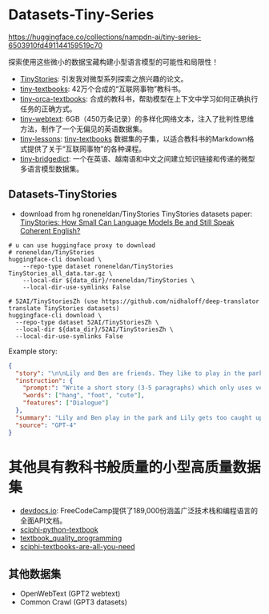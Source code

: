 # Datasets-Tiny-Series
 https://huggingface.co/collections/nampdn-ai/tiny-series-6503910fd491144159519c70

探索使用这些微小的数据宝藏构建小型语言模型的可能性和局限性！

- [TinyStories](https://arxiv.org/abs/2305.07759): 引发我对微型系列探索之旅兴趣的论文。
- [tiny-textbooks](https://huggingface.co/datasets/nampdn-ai/tiny-textbooks): 42万个合成的“互联网事物”教科书。
- [tiny-orca-textbooks](https://huggingface.co/datasets/nampdn-ai/tiny-orca-textbooks): 合成的教科书，帮助模型在上下文中学习如何正确执行任务的正确方式。
- [tiny-webtext](https://huggingface.co/datasets/nampdn-ai/tiny-webtext): 6GB（450万条记录）的多样化网络文本，注入了批判性思维方法，制作了一个无偏见的英语数据集。
- [tiny-lessons](https://huggingface.co/datasets/nampdn-ai/tiny-lessons): [tiny-textbooks](https://huggingface.co/datasets/nampdn-ai/tiny-textbooks) 数据集的子集，以适合教科书的Markdown格式提供了关于“互联网事物”的各种课程。
- [tiny-bridgedict](https://huggingface.co/datasets/nampdn-ai/tiny-bridgedict): 一个在英语、越南语和中文之间建立知识链接和传递的微型多语言模型数据集。

## Datasets-TinyStories

- download from hg roneneldan/TinyStories TinyStories datasets 
  paper: [TinyStories: How Small Can Language Models Be and Still Speak Coherent English?](https://arxiv.org/pdf/2305.07759.pdf)
```shell
# u can use huggingface proxy to download
# roneneldan/TinyStories
huggingface-cli download \
    --repo-type dataset roneneldan/TinyStories TinyStories_all_data.tar.gz \
    --local-dir ${data_dir}/roneneldan/TinyStories \
    --local-dir-use-symlinks False

# 52AI/TinyStoriesZh (use https://github.com/nidhaloff/deep-translator translate TinyStories datasets)
huggingface-cli download \
  --repo-type dataset 52AI/TinyStoriesZh \
  --local-dir ${data_dir}/52AI/TinyStoriesZh \
  --local-dir-use-symlinks False
```

Example story:
```json
{
  "story": "\n\nLily and Ben are friends. They like to play in the park. One day, they see a big tree with a swing. Lily wants to try the swing. She runs to the tree and climbs on the swing.\n\"Push me, Ben!\" she says. Ben pushes her gently. Lily feels happy. She swings higher and higher. She laughs and shouts.\nBen watches Lily. He thinks she is cute. He wants to swing too. He waits for Lily to stop. But Lily does not stop. She swings faster and faster. She is having too much fun.\n\"Can I swing too, Lily?\" Ben asks. Lily does not hear him. She is too busy swinging. Ben feels sad. He walks away.\nLily swings so high that she loses her grip. She falls off the swing. She lands on the ground. She hurts her foot. She cries.\n\"Ow, ow, ow!\" she says. She looks for Ben. She wants him to help her. But Ben is not there. He is gone.\nLily feels sorry. She wishes she had shared the swing with Ben. She wishes he was there to hug her. She limps to the tree. She sees something hanging from a branch. It is Ben's hat. He left it for her.\nLily smiles. She thinks Ben is nice. She puts on his hat. She hopes he will come back. She wants to say sorry. She wants to be friends again.",
  "instruction": {
    "prompt:": "Write a short story (3-5 paragraphs) which only uses very simple words that a 3 year old child would understand. The story should use the verb \"hang\", the noun \"foot\" and the adjective \"cute\". The story has the following features: the story should contain at least one dialogue. Remember to only use simple words!\n\nPossible story:",
    "words": ["hang", "foot", "cute"],
    "features": ["Dialogue"]
  },
  "summary": "Lily and Ben play in the park and Lily gets too caught up in swinging, causing Ben to leave. Lily falls off the swing and hurts herself, but Ben leaves his hat for her as a kind gesture.",
  "source": "GPT-4"
}
```

# 其他具有教科书般质量的小型高质量数据集

- [devdocs.io](https://huggingface.co/datasets/nampdn-ai/devdocs.io): FreeCodeCamp提供了189,000份涵盖广泛技术栈和编程语言的全面API文档。
- [sciphi-python-textbook](https://huggingface.co/datasets/emrgnt-cmplxty/sciphi-python-textbook)
- [textbook_quality_programming](https://huggingface.co/datasets/vikp/textbook_quality_programming)
- [sciphi-textbooks-are-all-you-need](https://huggingface.co/datasets/emrgnt-cmplxty/sciphi-textbooks-are-all-you-need)

## 其他数据集
- OpenWebText (GPT2 webtext)
- Common Crawl (GPT3 datasets)
